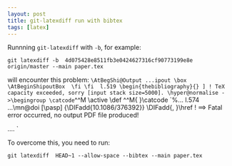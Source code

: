 ```yaml
---
layout: post
title: git-latexdiff run with bibtex
tags: [latex]
---
```


Runnning `git-latexdiff` with `-b`, for example:

`git latexdiff -b  4d075428e8511fb3e0424627316cf90773199e8e  origin/master --main paper.tex`

will encounter this problem:
`
\AtBegShi@Output ...ipout \box \AtBeginShipoutBox 
                                                  \fi \fi 
l.519 \begin{thebibliography}{}
                               ]
! TeX capacity exceeded, sorry [input stack size=5000].
\hyper@normalise ->\begingroup \catcode `\^^M
                                             \active \def ^^M{ }\catcode `\%...
l.574 ...\mn@doi [\pasp] {\DIFadd{10.1086/376392}}
                                                  \DIFadd{, }\href
!  ==> Fatal error occurred, no output PDF file produced!

....
`

To overcome this, you need to run:

`
git latexdiff  HEAD~1 --allow-space --bibtex --main paper.tex
`
